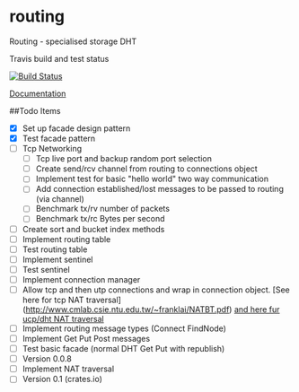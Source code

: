 # routing

Routing - specialised storage DHT

Travis build and test status

[![Build Status](https://travis-ci.org/dirvine/routing.svg?branch=master)](https://travis-ci.org/dirvine/routing)

[Documentation](http://dirvine.github.io/routing)

##Todo Items

- [x] Set up facade design pattern
- [x] Test facade pattern
- [ ] Tcp Networking
  - [ ] Tcp live port and backup random port selection 
  - [ ] Create send/rcv channel from routing to connections object
  - [ ] Implement test for basic "hello world" two way communication
  - [ ] Add connection established/lost messages to be passed to routing (via channel)
  - [ ] Benchmark tx/rv number of packets 
  - [ ] Benchmark tx/rc Bytes per second 
- [ ] Create sort and bucket index methods 
- [ ] Implement routing table
- [ ] Test routing table 
- [ ] Implement sentinel 
- [ ] Test sentinel 
- [ ] Implement connection manager
- [ ] Allow tcp and then utp connections and wrap in connection object. [See here for tcp NAT traversal] (http://www.cmlab.csie.ntu.edu.tw/~franklai/NATBT.pdf) [and here fur ucp/dht NAT traversal
  ](http://maidsafe.net/Whitepapers/pdf/DHTbasedNATTraversal.pdf)
- [ ] Implement routing message types (Connect FindNode)
- [ ] Implement Get Put Post messages 
- [ ] Test basic facade (normal DHT Get Put with republish)
- [ ] Version 0.0.8
- [ ] Implement NAT traversal
- [ ] Version 0.1 (crates.io)
